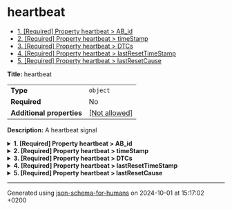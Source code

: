 # heartbeat

- [1. [Required] Property heartbeat > AB_id](#AB_id)
- [2. [Required] Property heartbeat > timeStamp](#timeStamp)
- [3. [Required] Property heartbeat > DTCs](#DTCs)
- [4. [Required] Property heartbeat > lastResetTimeStamp](#lastResetTimeStamp)
- [5. [Required] Property heartbeat > lastResetCause](#lastResetCause)

**Title:** heartbeat

|                           |                                                         |
| ------------------------- | ------------------------------------------------------- |
| **Type**                  | `object`                                                |
| **Required**              | No                                                      |
| **Additional properties** | [[Not allowed]](# "Additional Properties not allowed.") |

**Description:** A heartbeat signal

<details>
<summary>
<strong> <a name="AB_id"></a>1. [Required] Property heartbeat > AB_id</strong>  

</summary>
<blockquote>

|              |           |
| ------------ | --------- |
| **Type**     | `integer` |
| **Required** | Yes       |

**Description:** ID of the AB

| Restrictions |        |
| ------------ | ------ |
| **Minimum**  | &ge; 0 |

</blockquote>
</details>

<details>
<summary>
<strong> <a name="timeStamp"></a>2. [Required] Property heartbeat > timeStamp</strong>  

</summary>
<blockquote>

|              |             |
| ------------ | ----------- |
| **Type**     | `string`    |
| **Required** | Yes         |
| **Format**   | `date-time` |

**Description:** timestamp of the heartbeat in ISO-8601 (UTC)

</blockquote>
</details>

<details>
<summary>
<strong> <a name="DTCs"></a>3. [Required] Property heartbeat > DTCs</strong>  

</summary>
<blockquote>

|              |           |
| ------------ | --------- |
| **Type**     | `integer` |
| **Required** | Yes       |

**Description:** List of DTCs

</blockquote>
</details>

<details>
<summary>
<strong> <a name="lastResetTimeStamp"></a>4. [Required] Property heartbeat > lastResetTimeStamp</strong>  

</summary>
<blockquote>

|              |             |
| ------------ | ----------- |
| **Type**     | `string`    |
| **Required** | Yes         |
| **Format**   | `date-time` |

**Description:** in ISO-8601 (UTC)

</blockquote>
</details>

<details>
<summary>
<strong> <a name="lastResetCause"></a>5. [Required] Property heartbeat > lastResetCause</strong>  

</summary>
<blockquote>

|              |           |
| ------------ | --------- |
| **Type**     | `integer` |
| **Required** | Yes       |

| Restrictions |        |
| ------------ | ------ |
| **Minimum**  | &ge; 0 |

</blockquote>
</details>

----------------------------------------------------------------------------------------------------------------------------
Generated using [json-schema-for-humans](https://github.com/coveooss/json-schema-for-humans) on 2024-10-01 at 15:17:02 +0200